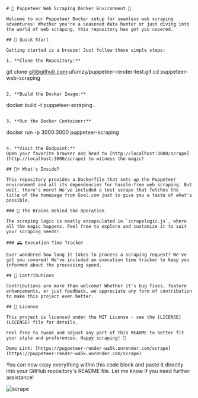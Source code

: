 ```
# 🌟 Puppeteer Web Scraping Docker Environment 🌟

Welcome to our Puppeteer Docker setup for seamless web scraping adventures! Whether you're a seasoned data hunter or just diving into the world of web scraping, this repository has got you covered.

## 🚀 Quick Start

Getting started is a breeze! Just follow these simple steps:

1. **Clone the Repository:**
   ```
   git clone git@github.com:ufumzy/puppeteer-render-test.git
   cd puppeteer-web-scraping
   ```

2. **Build the Docker Image:**
   ```
   docker build -t puppeteer-scraping .
   ```

3. **Run the Docker Container:**
   ```
   docker run -p 3000:3000 puppeteer-scraping
   ```

4. **Visit the Endpoint:**
   Open your favorite browser and head to [http://localhost:3000/scrape](http://localhost:3000/scrape) to witness the magic!

## 🕵️‍♂️ What's Inside?

This repository provides a Dockerfile that sets up the Puppeteer environment and all its dependencies for hassle-free web scraping. But wait, there's more! We've included a test scrape that fetches the title of the homepage from Goal.com just to give you a taste of what's possible.

### 🧠 The Brains Behind the Operation

The scraping logic is neatly encapsulated in `scrapelogic.js`, where all the magic happens. Feel free to explore and customize it to suit your scraping needs!

### 🕰️ Execution Time Tracker

Ever wondered how long it takes to process a scraping request? We've got you covered! We've included an execution time tracker to keep you informed about the processing speed.

## 🤝 Contributions

Contributions are more than welcome! Whether it's bug fixes, feature enhancements, or just feedback, we appreciate any form of contribution to make this project even better.

## 📝 License

This project is licensed under the MIT License - see the [LICENSE](LICENSE) file for details.

Feel free to tweak and adjust any part of this README to better fit your style and preferences. Happy scraping! 🎉

Demo Link: [https://puppeteer-render-wa5k.onrender.com/scrape](https://puppeteer-render-wa5k.onrender.com/scrape)
```

You can now copy everything within this code block and paste it directly into your GitHub repository's README file. Let me know if you need further assistance!

![scrape](https://github.com/ufumzy/puppeteer-render-test/assets/13329994/add3cbd2-62d0-4c01-a4b8-52168cde95e8)


